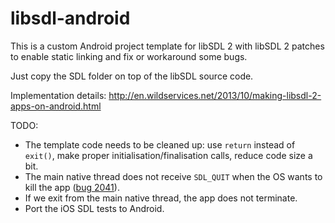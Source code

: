 libsdl-android
==============

This is a custom Android project template for libSDL 2 with libSDL 2 patches to enable static linking and fix or workaround some bugs.

Just copy the SDL folder on top of the libSDL source code.

Implementation details: http://en.wildservices.net/2013/10/making-libsdl-2-apps-on-android.html

TODO:

- The template code needs to be cleaned up: use `return` instead of `exit()`, make proper initialisation/finalisation calls, reduce code size a bit.
- The main native thread does not receive `SDL_QUIT` when the OS wants to kill the app ([bug 2041](https://bugzilla.libsdl.org/show_bug.cgi?id=2041)).
- If we exit from the main native thread, the app does not terminate.
- Port the iOS SDL tests to Android.
